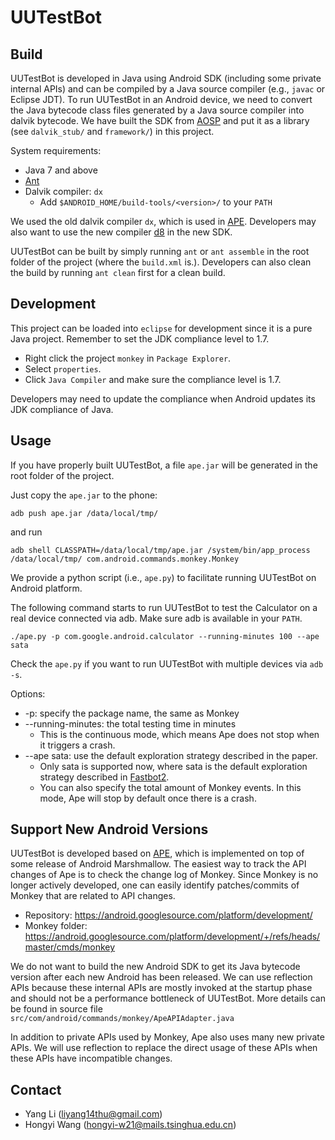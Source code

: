 # UUTestBot

## Build

UUTestBot is developed in Java using Android SDK (including some private internal APIs)
and can be compiled by a Java source compiler (e.g., `javac` or Eclipse JDT).
To run UUTestBot in an Android device, we need to convert the Java bytecode class files generated by a Java source compiler into dalvik bytecode.
We have built the SDK from [AOSP](https://source.android.com/) and put it as a library (see `dalvik_stub/` and `framework/`) in this project.

System requirements:

* Java 7 and above
* [Ant](http://ant.apache.org/)
* Dalvik compiler: `dx`
    * Add `$ANDROID_HOME/build-tools/<version>/` to your `PATH`

We used the old dalvik compiler `dx`, which is used in [APE](http://gutianxiao.com/ape/).
Developers may also want to use the new compiler [d8](https://developer.android.com/studio/command-line/d8) in the new SDK.

UUTestBot can be built by simply running `ant` or `ant assemble` in the root folder of the project (where the `build.xml` is.).
Developers can also clean the build by running `ant clean` first for a clean build.

## Development

This project can be loaded into `eclipse` for development since it is a pure Java project.
Remember to set the JDK compliance level to 1.7.

* Right click the project `monkey` in `Package Explorer`.
* Select `properties`.
* Click `Java Compiler` and make sure the compliance level is 1.7.

Developers may need to update the compliance when Android updates its JDK compliance of Java.

## Usage

If you have properly built UUTestBot, a file `ape.jar` will be generated in the root folder of the project.

Just copy the `ape.jar` to the phone:

`adb push ape.jar /data/local/tmp/`

and run

`adb shell CLASSPATH=/data/local/tmp/ape.jar /system/bin/app_process /data/local/tmp/ com.android.commands.monkey.Monkey`

We provide a python script (i.e., `ape.py`) to facilitate running UUTestBot on Android platform.

The following command starts to run UUTestBot to test the Calculator on a real device connected via adb. Make sure adb is available in your `PATH`.

`./ape.py -p com.google.android.calculator --running-minutes 100 --ape sata`

Check the `ape.py` if you want to run UUTestBot with multiple devices via `adb -s`.

Options:

* -p: specify the package name, the same as Monkey
* --running-minutes: the total testing time in minutes
	* This is the continuous mode, which means Ape does not stop when it triggers a crash.
* --ape sata: use the default exploration strategy described in the paper.
	* Only sata is supported now, where sata is the default exploration strategy described in [Fastbot2](https://github.com/bytedance/Fastbot_Android).
	* You can also specify the total amount of Monkey events. In this mode, Ape will stop by default once there is a crash.

## Support New Android Versions

UUTestBot is developed based on [APE](http://gutianxiao.com/ape/), which is implemented on top of some release of Android Marshmallow.
The easiest way to track the API changes of Ape is to check the change log of Monkey.
Since Monkey is no longer actively developed, one can easily identify patches/commits of Monkey that are related to API changes.

* Repository: <https://android.googlesource.com/platform/development/>
* Monkey folder: <https://android.googlesource.com/platform/development/+/refs/heads/master/cmds/monkey>

We do not want to build the new Android SDK to get its Java bytecode version after each new Android has been released.
We can use reflection APIs because these internal APIs are mostly invoked at the startup phase and should not be a performance bottleneck of UUTestBot.
More details can be found in source file `src/com/android/commands/monkey/ApeAPIAdapter.java`

In addition to private APIs used by Monkey, Ape also uses many new private APIs. We will use reflection to replace the direct usage of these APIs when these APIs have incompatible changes.

## Contact

* Yang Li (liyang14thu@gmail.com)
* Hongyi Wang (hongyi-w21@mails.tsinghua.edu.cn)